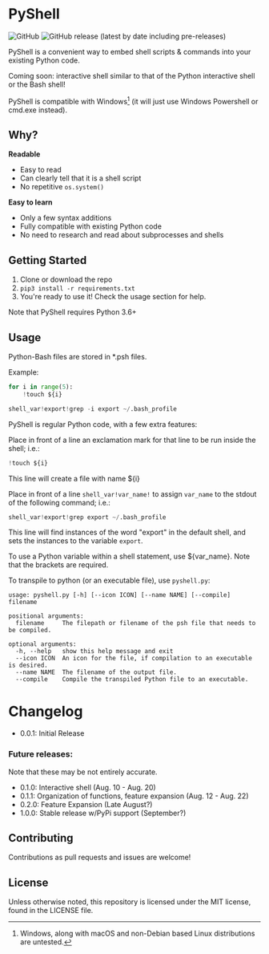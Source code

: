# PyShell

![GitHub](https://img.shields.io/github/license/appleplectic/python-bash?style=for-the-badge)
![GitHub release (latest by date including pre-releases)](https://img.shields.io/github/v/release/appleplectic/python-bash?include_prereleases&style=for-the-badge)

PyShell is a convenient way to embed shell scripts & commands into your existing Python code.

Coming soon: interactive shell similar to that of the Python interactive shell or the Bash shell!

PyShell is compatible with Windows[^1] (it will just use Windows Powershell or cmd.exe instead).

[^1]: Windows, along with macOS and non-Debian based Linux distributions are untested.


## Why?

**Readable**
- Easy to read
- Can clearly tell that it is a shell script
- No repetitive `os.system()`

**Easy to learn**
- Only a few syntax additions
- Fully compatible with existing Python code
- No need to research and read about subprocesses and shells

## Getting Started

1. Clone or download the repo
2. `pip3 install -r requirements.txt`
3. You're ready to use it! Check the usage section for help.

Note that PyShell requires Python 3.6+

## Usage

Python-Bash files are stored in *.psh files.

Example:

```python
for i in range(5):
    !touch ${i}

shell_var!export!grep -i export ~/.bash_profile
```


PyShell is regular Python code, with a few extra features:


Place in front of a line an exclamation mark for that line to be run inside the shell; i.e.:

```python
!touch ${i}
```

This line will create a file with name ${i}


Place in front of a line `shell_var!var_name!` to assign `var_name` to the stdout of the following command; i.e.:

```python
shell_var!export!grep export ~/.bash_profile
```

This line will find instances of the word "export" in the default shell, and sets the instances to the variable `export`.


To use a Python variable within a shell statement, use ${var_name}. Note that the brackets are required.


To transpile to python (or an executable file), use `pyshell.py`:
```
usage: pyshell.py [-h] [--icon ICON] [--name NAME] [--compile] filename

positional arguments:
  filename     The filepath or filename of the psh file that needs to be compiled.

optional arguments:
  -h, --help   show this help message and exit
  --icon ICON  An icon for the file, if compilation to an executable is desired.
  --name NAME  The filename of the output file.
  --compile    Compile the transpiled Python file to an executable.
```

# Changelog

- 0.0.1: Initial Release

### Future releases:

Note that these may be not entirely accurate.

- 0.1.0: Interactive shell (Aug. 10 - Aug. 20)
- 0.1.1: Organization of functions, feature expansion (Aug. 12 - Aug. 22)
- 0.2.0: Feature Expansion (Late August?)
- 1.0.0: Stable release w/PyPi support (September?)


## Contributing

Contributions as pull requests and issues are welcome!


## License

Unless otherwise noted, this repository is licensed under the MIT license, found in the LICENSE file.
